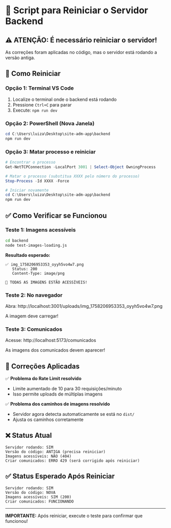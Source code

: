 # 🔄 Script para Reiniciar o Servidor Backend

## ⚠️ ATENÇÃO: É necessário reiniciar o servidor!

As correções foram aplicadas no código, mas o servidor está rodando a versão antiga.

## 🚀 Como Reiniciar

### Opção 1: Terminal VS Code
1. Localize o terminal onde o backend está rodando
2. Pressione `Ctrl+C` para parar
3. Execute: `npm run dev`

### Opção 2: PowerShell (Nova Janela)
```powershell
cd C:\Users\luiza\Desktop\site-adm-app\backend
npm run dev
```

### Opção 3: Matar processo e reiniciar
```powershell
# Encontrar o processo
Get-NetTCPConnection -LocalPort 3001 | Select-Object OwningProcess

# Matar o processo (substitua XXXX pelo número do processo)
Stop-Process -Id XXXX -Force

# Iniciar novamente
cd C:\Users\luiza\Desktop\site-adm-app\backend
npm run dev
```

## ✅ Como Verificar se Funcionou

### Teste 1: Imagens acessíveis
```bash
cd backend
node test-images-loading.js
```

**Resultado esperado:**
```
✅ img_1758206953353_oyyh5vo4w7.png
   Status: 200
   Content-Type: image/png

🎉 TODAS AS IMAGENS ESTÃO ACESSÍVEIS!
```

### Teste 2: No navegador
Abra: http://localhost:3001/uploads/img_1758206953353_oyyh5vo4w7.png

A imagem deve carregar!

### Teste 3: Comunicados
Acesse: http://localhost:5173/comunicados

As imagens dos comunicados devem aparecer!

## 📝 Correções Aplicadas

✅ **Problema do Rate Limit resolvido**
- Limite aumentado de 10 para 30 requisições/minuto
- Isso permite uploads de múltiplas imagens

✅ **Problema dos caminhos de imagens resolvido**
- Servidor agora detecta automaticamente se está no `dist/`
- Ajusta os caminhos corretamente

## ❌ Status Atual

```
Servidor rodando: SIM
Versão do código: ANTIGA (precisa reiniciar)
Imagens acessíveis: NÃO (404)
Criar comunicados: ERRO 429 (será corrigido após reiniciar)
```

## ✅ Status Esperado Após Reiniciar

```
Servidor rodando: SIM
Versão do código: NOVA
Imagens acessíveis: SIM (200)
Criar comunicados: FUNCIONANDO
```

---

**IMPORTANTE:** Após reiniciar, execute o teste para confirmar que funcionou!
